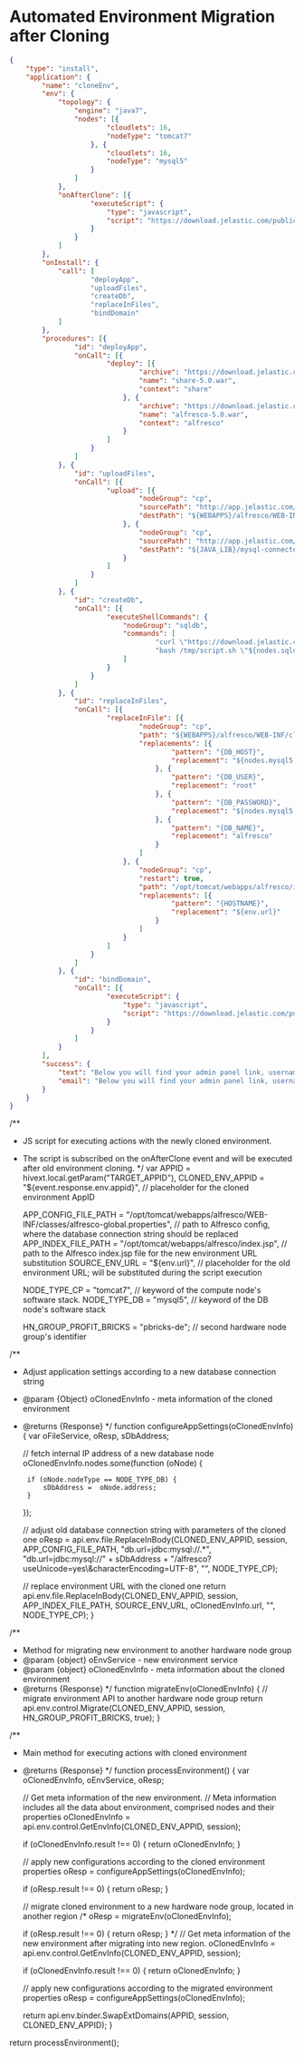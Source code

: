 # Automated Environment Migration after Cloning
``` json
{
	"type": "install",
	"application": {
		"name": "cloneEnv",
		"env": {
			"topology": {
				"engine": "java7",
				"nodes": [{
						"cloudlets": 16,
						"nodeType": "tomcat7"
					}, {
						"cloudlets": 16,
						"nodeType": "mysql5"
					}
				]
			},
			"onAfterClone": [{
					"executeScript": {
						"type": "javascript",
						"script": "https://download.jelastic.com/public.php?service=files&t=a6a659b4fcb85f4289559747b5568e4e&download"
					}
				}
			]
		},
		"onInstall": {
			"call": [
					"deployApp",
					"uploadFiles",
					"createDb",
					"replaceInFiles",
					"bindDomain"
			]
		},
		"procedures": [{
				"id": "deployApp",
				"onCall": [{
						"deploy": [{
								"archive": "https://download.jelastic.com/public.php?service=files&t=c3afe9748a679a132d47c0148978e3b2&download",
								"name": "share-5.0.war",
								"context": "share"
							}, {
								"archive": "https://download.jelastic.com/public.php?service=files&t=91924607b72d9211c38cfe111d424263&download",
								"name": "alfresco-5.0.war",
								"context": "alfresco"
							}
						]
					}
				]
			}, {
				"id": "uploadFiles",
				"onCall": [{
						"upload": [{
								"nodeGroup": "cp",
								"sourcePath": "http://app.jelastic.com/xssu/cross/download/RTYYHA81VwNaVlRAYAw4TUMVCRBUShURWBZsHH8iIlYQQktYDwIBQmNTTEBI",
								"destPath": "${WEBAPPS}/alfresco/WEB-INF/classes/alfresco-global.properties"
							}, {
								"nodeGroup": "cp",
								"sourcePath": "http://app.jelastic.com/xssu/cross/download/QjYYHA81VwNaVlRAYAw4TUMVCRBUShURWBZsHH8iIlYQQktYDwIBQmNTTEBI",
								"destPath": "${JAVA_LIB}/mysql-connector-java-5.0.8-bin.jar"
							}
						]
					}
				]
			}, {
				"id": "createDb",
				"onCall": [{
						"executeShellCommands": {
							"nodeGroup": "sqldb",
							"commands": [
									"curl \"https://download.jelastic.com/public.php?service=files&t=0f65b115eb5b9cdb889d135579414321&download\" -o /tmp/script.sh 2>&1",
									"bash /tmp/script.sh \"${nodes.sqldb.password}\" 2>&1"
							]
						}
					}
				]
			}, {
				"id": "replaceInFiles",
				"onCall": [{
						"replaceInFile": [{
								"nodeGroup": "cp",
								"path": "${WEBAPPS}/alfresco/WEB-INF/classes/alfresco-global.properties",
								"replacements": [{
										"pattern": "{DB_HOST}",
										"replacement": "${nodes.mysql5.address}"
									}, {
										"pattern": "{DB_USER}",
										"replacement": "root"
									}, {
										"pattern": "{DB_PASSWORD}",
										"replacement": "${nodes.mysql5.password}"
									}, {
										"pattern": "{DB_NAME}",
										"replacement": "alfresco"
									}
								]
							}, {
								"nodeGroup": "cp",
								"restart": true,
								"path": "/opt/tomcat/webapps/alfresco/index.jsp",
								"replacements": [{
										"pattern": "{HOSTNAME}",
										"replacement": "${env.url}"
									}
								]
							}
						]
					}
				]
			}, {
				"id": "bindDomain",
				"onCall": [{
						"executeScript": {
							"type": "javascript",
							"script": "https://download.jelastic.com/public.php?service=files&t=6f5ccac2b011cbc1d6239464ea0a4c97&download"
						}
					}
				]
			}
		],
		"success": {
			"text": "Below you will find your admin panel link, username and password.</br></br> <table style='font-size:13px; border: none;'><tr><td>Admin panel URL:</td><td style='padding-left: 10px;'><a href='${env.protocol}://${env.domain}/share/' target='_blank'>${env.protocol}://${env.domain}/share/</a></td></tr>  <tr><td>Admin name:</td><td style='padding-left: 10px;'>admin</td></tr><tr><td>Password:</td><td style='padding-left: 10px;'>admin</td></tr></table></br>To bind a custom domain name with your Alfresco please refer to the steps described in Virtuozzo PaaS <a href='https://www.virtuozzo.com/application-platform-docs/custom-domains/' target='_blank'>documentation</a>",
			"email": "Below you will find your admin panel link, username and password.</br></br> <table style='font-size:13px; border: none;'><tr><td>Admin panel URL:</td><td style='padding-left: 10px;'><a href='${env.protocol}://${env.domain}/share/' target='_blank'>${env.protocol}://${env.domain}/share/</a></td></tr>  <tr><td>Admin name:</td><td style='padding-left: 10px;'>admin</td></tr><tr><td>Password:</td><td style='padding-left: 10px;'>admin</td></tr></table></br>To bind a custom domain name with your Alfresco please refer to the steps described in Virtuozzo PaaS <a href='https://www.virtuozzo.com/application-platform-docs/custom-domains/' target='_blank'>documentation</a>"
		}
	}
}

```

/**
 * JS script for executing actions with the newly cloned environment.
 * The script is subscribed on the onAfterClone event and will be executed after old environment cloning.
 */
var APPID = hivext.local.getParam("TARGET_APPID"),
    CLONED_ENV_APPID = "${event.response.env.appid}", // placeholder for the cloned environment AppID

    APP_CONFIG_FILE_PATH = "/opt/tomcat/webapps/alfresco/WEB-INF/classes/alfresco-global.properties", // path to Alfresco config, where the database connection string should be replaced
    APP_INDEX_FILE_PATH = "/opt/tomcat/webapps/alfresco/index.jsp", // path to the Alfresco index.jsp file for the new environment URL substitution
    SOURCE_ENV_URL = "${env.url}", // placeholder for the old environment URL; will be substituted during the script execution

    NODE_TYPE_CP = "tomcat7", // keyword of the compute node's software stack.
    NODE_TYPE_DB = "mysql5", // keyword of the DB node's software stack

    HN_GROUP_PROFIT_BRICKS = "pbricks-de"; // second hardware node group's identifier

/**
 * Adjust application settings according to a new database connection string
 * @param {Object} oClonedEnvInfo - meta information of the cloned environment
 * @returns {Response}
 */
function configureAppSettings(oClonedEnvInfo) {
    var oFileService,
        oResp,
        sDbAddress;

    // fetch internal IP address of a new database node
    oClonedEnvInfo.nodes.some(function (oNode) {

        if (oNode.nodeType == NODE_TYPE_DB) {
            sDbAddress =  oNode.address;
        }
    });

    // adjust old database connection string with parameters of the cloned one
    oResp = api.env.file.ReplaceInBody(CLONED_ENV_APPID, session, APP_CONFIG_FILE_PATH, "db.url=jdbc:mysql://.*", "db.url=jdbc:mysql://" + sDbAddress + "/alfresco?useUnicode=yes\\&characterEncoding=UTF-8", "", NODE_TYPE_CP);

    // replace environment URL with the cloned one
return api.env.file.ReplaceInBody(CLONED_ENV_APPID, session, APP_INDEX_FILE_PATH, SOURCE_ENV_URL, oClonedEnvInfo.url, "", NODE_TYPE_CP);
}

/**
 * Method for migrating new environment to another hardware node group
 * @param {object} oEnvService - new environment service
 * @param {object} oClonedEnvInfo - meta information about the cloned environment
 * @returns {Response}
 */
function migrateEnv(oClonedEnvInfo) {
    // migrate environment API to another hardware node group
    return api.env.control.Migrate(CLONED_ENV_APPID, session, HN_GROUP_PROFIT_BRICKS, true);
}

/**
 * Main method for executing actions with cloned environment
 * @returns {Response}
 */
function processEnvironment() {
    var oClonedEnvInfo,
        oEnvService,
        oResp;

    // Get meta information of the new environment.
    // Meta information includes all the data about environment, comprised nodes and their properties
     oClonedEnvInfo = api.env.control.GetEnvInfo(CLONED_ENV_APPID, session);

    if (oClonedEnvInfo.result !== 0) {
        return oClonedEnvInfo;
    }

    // apply new configurations according to the cloned environment properties
    oResp = configureAppSettings(oClonedEnvInfo);

    if (oResp.result !== 0) {
        return oResp;
    }

    // migrate cloned environment to a new hardware node group, located in another region
/*    oResp = migrateEnv(oClonedEnvInfo);

    if (oResp.result !== 0) {
        return oResp;
    }
*/
    // Get meta information of the new environment after migrating into new region.
    oClonedEnvInfo = api.env.control.GetEnvInfo(CLONED_ENV_APPID, session);

    if (oClonedEnvInfo.result !== 0) {
        return oClonedEnvInfo;
    }

    // apply new configurations according to the migrated environment properties
    oResp =  configureAppSettings(oClonedEnvInfo);

    return api.env.binder.SwapExtDomains(APPID, session, CLONED_ENV_APPID);
}

return processEnvironment();
```

